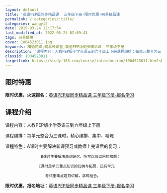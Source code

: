 ```yaml
---
layout: default
title: '英语PEP版同步精品课  三年级下册-限时优惠-网易精品课'
permalink: /:categories/:title/
categories: wangyi2
date: 2019-03-24 12:17:54
last_modified_at: 2022-05-23 02:09:43
tags: 网易提供
cover: 1004523011.jpg
keywords: 精选网课,网易云课堂,英语PEP版同步精品课  三年级下册
description: '课程内容：人教PEP版小学英语三到六年级上下册课程编排：每单元整合为三课时，精心编排、集中、精炼课程特色：A课时主要解决'
classid: 1004523011
targetlink: https://study.163.com/course/introduction/1004523011.htm?share=1&shareId=1025206652&utm_campaign=share&utm_medium=iphoneShare&utm_source=&utm_u=1025206652
---
```


## 限时特惠

**限时优惠，火速报名**：[英语PEP版同步精品课  三年级下册-报名学习](https://study.163.com/course/introduction/1004523011.htm?share=1&shareId=1025206652&utm_campaign=share&utm_medium=iphoneShare&utm_source=&utm_u=1025206652)

## 课程介绍

课程内容：人教PEP版小学英语三到六年级上下册

课程编排：每单元整合为三课时，精心编排、集中、精炼

课程特色：A课时主要解决新课预习或教师上完课后的复习；

                    B课时主要解决单词记忆、听写以及运用的难题；

                   C课时是单元重点知识的归纳与拓展，还有单元              

                      考试重难点题目讲解，学练结合。

**限时优惠，报名地址**：[英语PEP版同步精品课  三年级下册-报名学习](https://study.163.com/course/introduction/1004523011.htm?share=1&shareId=1025206652&utm_campaign=share&utm_medium=iphoneShare&utm_source=&utm_u=1025206652)

